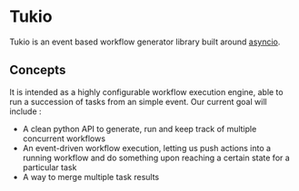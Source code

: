 # Tukio

Tukio is an event based workflow generator library built around [asyncio](https://docs.python.org/3/library/asyncio.html).

## Concepts

It is intended as a highly configurable workflow execution engine, able to run a succession of tasks from an simple event.
Our current goal will include :
* A clean python API to generate, run and keep track of multiple concurrent workflows
* An event-driven workflow execution, letting us push actions into a running workflow and do something upon reaching a certain state for a particular task
* A way to merge multiple task results
